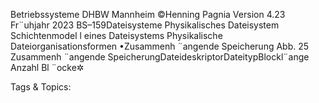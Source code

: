 Betriebssysteme DHBW Mannheim ©Henning Pagnia Version 4.23 Fr¨uhjahr 2023 BS–159Dateisysteme Physikalisches Dateisystem Schichtenmodel l eines Dateisystems
Physikalische Dateiorganisationsformen
•Zusammenh ¨angende Speicherung
Abb. 25 Zusammenh ¨angende SpeicherungDateideskriptorDateitypBlockl¨ange
Anzahl Bl ¨ocke✲

   Tags & Topics:
   